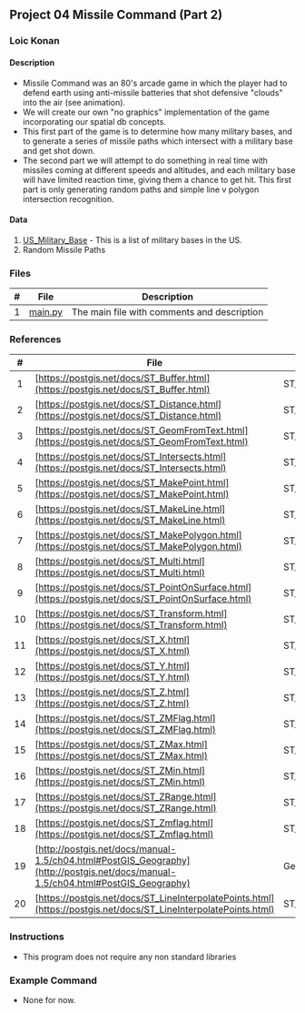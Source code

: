 ## Project 04  Missile Command (Part 2)

### Loic Konan

#### Description

- Missile Command was an 80's arcade game in which the player had to defend earth using anti-missile batteries that shot defensive "clouds" into the air (see animation).
- We will create our own "no graphics" implementation of the game incorporating our spatial db concepts.
- This first part of the game is to determine how many military bases, and to generate a series of missile paths which intersect with a military base and get shot down.
- The second part we will attempt to do something in real time with missiles coming at different speeds and altitudes, and each military base will have limited reaction time, giving them a chance to get hit. This first part is only generating random paths and simple line v polygon intersection recognition.

#### Data

1. [US_Military_Base](US_Military_Bases) - This is a list of military bases in the US.
2. Random Missile Paths

### Files

|   #   | File               | Description                                 |
| :---: | ------------------ | ------------------------------------------- |
|   1   | [main.py](main.py) | The main file with comments and description |

### References


|   #   | File                                                                                                                             | Description       |
| :---: | -------------------------------------------------------------------------------------------------------------------------------- | ----------------- |
|   1   | [https://postgis.net/docs/ST_Buffer.html](https://postgis.net/docs/ST_Buffer.html)                                               | ST_Buffer         |
|   2   | [https://postgis.net/docs/ST_Distance.html](https://postgis.net/docs/ST_Distance.html)                                           | ST_Distance       |
|   3   | [https://postgis.net/docs/ST_GeomFromText.html](https://postgis.net/docs/ST_GeomFromText.html)                                   | ST_GeomFromText   |
|   4   | [https://postgis.net/docs/ST_Intersects.html](https://postgis.net/docs/ST_Intersects.html)                                       | ST_Intersects     |
|   5   | [https://postgis.net/docs/ST_MakePoint.html](https://postgis.net/docs/ST_MakePoint.html)                                         | ST_MakePoint      |
|   6   | [https://postgis.net/docs/ST_MakeLine.html](https://postgis.net/docs/ST_MakeLine.html)                                           | ST_MakeLine       |
|   7   | [https://postgis.net/docs/ST_MakePolygon.html](https://postgis.net/docs/ST_MakePolygon.html)                                     | ST_MakePolygon    |
|   8   | [https://postgis.net/docs/ST_Multi.html](https://postgis.net/docs/ST_Multi.html)                                                 | ST_Multi          |
|   9   | [https://postgis.net/docs/ST_PointOnSurface.html](https://postgis.net/docs/ST_PointOnSurface.html)                               | ST_PointOnSurface |
|  10   | [https://postgis.net/docs/ST_Transform.html](https://postgis.net/docs/ST_Transform.html)                                         | ST_Transform      |
|  11   | [https://postgis.net/docs/ST_X.html](https://postgis.net/docs/ST_X.html)                                                         | ST_X              |
|  12   | [https://postgis.net/docs/ST_Y.html](https://postgis.net/docs/ST_Y.html)                                                         | ST_Y              |
|  13   | [https://postgis.net/docs/ST_Z.html](https://postgis.net/docs/ST_Z.html)                                                         | ST_Z              |
|  14   | [https://postgis.net/docs/ST_ZMFlag.html](https://postgis.net/docs/ST_ZMFlag.html)                                               | ST_ZMFlag         |
|  15   | [https://postgis.net/docs/ST_ZMax.html](https://postgis.net/docs/ST_ZMax.html)                                                   | ST_ZMax           |
|  16   | [https://postgis.net/docs/ST_ZMin.html](https://postgis.net/docs/ST_ZMin.html)                                                   | ST_ZMin           |
|  17   | [https://postgis.net/docs/ST_ZRange.html](https://postgis.net/docs/ST_ZRange.html)                                               | ST_ZRange         |
|  18   | [https://postgis.net/docs/ST_Zmflag.html](https://postgis.net/docs/ST_Zmflag.html)                                               | ST_Zmflag         |
|  19   | [http://postgis.net/docs/manual-1.5/ch04.html#PostGIS_Geography](http://postgis.net/docs/manual-1.5/ch04.html#PostGIS_Geography) | Geography Type    |
|  20   | [https://postgis.net/docs/ST_LineInterpolatePoints.html](https://postgis.net/docs/ST_LineInterpolatePoints.html)                 |ST_LineInterpolatePoints|


### Instructions

- This program does not require any non standard libraries

### Example Command

- None for now.
